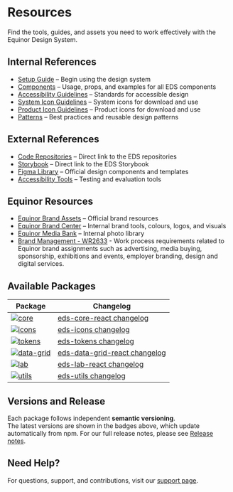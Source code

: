 # Resources

Find the tools, guides, and assets you need to work effectively with the Equinor Design System.

## Internal References

- [Setup Guide](../about/getting-started/getting_started.md) – Begin using the design system
- [Components](../components/components.md) – Usage, props, and examples for all EDS components
- [Accessibility Guidelines](../foundation/accessibility.md) – Standards for accessible design
- [System Icon Guidelines](../foundation/assets/system_icons.md) – System icons for download and use
- [Product Icon Guidelines](../foundation/assets/product_icons.md) – Product icons for download and use
- [Patterns](../foundation/patterns.md) – Best practices and reusable design patterns

## External References

- [Code Repositories](https://github.com/equinor/design-system/) – Direct link to the EDS repositories
- [Storybook](https://storybook.eds.equinor.com) – Direct link to the EDS Storybook
- [Figma Library](https://www.figma.com/) – Official design components and templates
- [Accessibility Tools](https://www.w3.org/WAI/test-evaluate/) – Testing and evaluation tools

## Equinor Resources

- [Equinor Brand Assets](https://www.equinor.com/about-us/our-brand) – Official brand resources
- [Equinor Brand Center](https://communicationtoolbox.equinor.com/point/en/equinor/) – Internal brand tools, colours, logos, and visuals
- [Equinor Media Bank](https://equinor.fotoware.cloud/fotoweb/) – Internal photo library
- [Brand Management - WR2633](https://docmap.equinor.com/Docmap/page/doc/dmDocIndex.html?DOCID=1000034875) - Work process requirements related to Equinor brand assignments such as advertising, media buying, sponsorship, exhibitions and events, employer branding, design and digital services.

## Available Packages

| Package                                                                                                                                                                                                | Changelog                                                                                                                     |
| ------------------------------------------------------------------------------------------------------------------------------------------------------------------------------------------------------ | ----------------------------------------------------------------------------------------------------------------------------- |
| [![core](https://img.shields.io/npm/v/@equinor/eds-core-react?color=%23c3f3d2&label=%40equinor%2Feds-core-react&logo=npm&)](https://www.npmjs.com/package/@equinor/eds-core-react)                     | [eds-core-react changelog](https://github.com/equinor/design-system/blob/main/packages/eds-core-react/CHANGELOG.md)           |
| [![icons](https://img.shields.io/npm/v/@equinor/eds-icons?color=%23c3f3d2&label=%40equinor%2Feds-icons&logo=npm&)](https://www.npmjs.com/package/@equinor/eds-icons)                                   | [eds-icons changelog](https://github.com/equinor/design-system/blob/main/packages/eds-tokens/CHANGELOG.md)                    |
| [![tokens](https://img.shields.io/npm/v/@equinor/eds-tokens?color=%23c3f3d2&label=%40equinor%2Feds-tokens&logo=npm&)](https://www.npmjs.com/package/@equinor/eds-tokens)                               | [eds-tokens changelog](https://github.com/equinor/design-system/blob/main/packages/eds-icons/CHANGELOG.md)                    |
| [![data-grid](https://img.shields.io/npm/v/@equinor/eds-data-grid-react?color=%23c3f3d2&label=%40equinor%2Feds-data-grid-react&logo=npm&)](https://www.npmjs.com/package/@equinor/eds-data-grid-react) | [eds-data-grid-react changelog](https://github.com/equinor/design-system/blob/main/packages/eds-data-grid-react/CHANGELOG.md) |
| [![lab](https://img.shields.io/npm/v/@equinor/eds-lab-react?color=%23c3f3d2&label=%40equinor%2Feds-lab-react&logo=npm&)](https://www.npmjs.com/package/@equinor/eds-lab-react)                         | [eds-lab-react changelog](https://github.com/equinor/design-system/blob/main/packages/eds-lab-react/CHANGELOG.md)             |
| [![utils](https://img.shields.io/npm/v/@equinor/eds-utils?color=%23c3f3d2&label=%40equinor%2Feds-utils&logo=npm&)](https://www.npmjs.com/package/@equinor/eds-utils)                                   | [eds-utils changelog](https://github.com/equinor/design-system/blob/main/packages/eds-utils/CHANGELOG.md)                     |

## Versions and Release

Each package follows independent **semantic versioning**.  
The latest versions are shown in the badges above, which update automatically from npm. For our full release notes, please see [Release notes](https://github.com/equinor/design-system/releases).

## Need Help?

For questions, support, and contributions, visit our [support page](../support/support.md).
